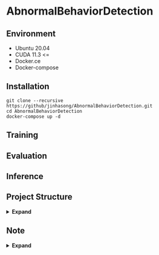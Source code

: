 # AbnormalBehaviorDetection

## Environment
* Ubuntu 20.04
* CUDA 11.3 <=
* Docker.ce
* Docker-compose

## Installation
```shell
git clone --recursive https://github/jinhasong/AbnormalBehaviorDetection.git
cd AbnormalBehaviorDetection
docker-compose up -d
```
## Training

## Evaluation

## Inference


## Project Structure

<details><summary> <b>Expand</b> </summary>

``` text
AbnormalBehaviorDetection/
 ├─ docker/
 │   ├─ dev/
 │   ├─ mmaction2/
 │   ├─ pose/
 │   ├─ yolo/
 ├─ lib
 │   ├─ mmaction2/
 │   ├─ pose/
 │   │   └─ alphapose/  
 │   └─ tracker/
 │       ├─ bytetracker/
 │       └─ sort/
 ├─ models/
 ├─ tools/
 ├─ scripts/
 ├─ utils/
 └─ docker-compose.yml
```

- docker: docker 빌드를 위한 dockerfile, env 및 requirements.txt 파일 포함
- lib: git submodule로 추가한 관련 라이브러리 및 repository
- models: abnormal behavior detection 모델 class
- tools: 테스트용 소스 및 툴
- scripts: 데이터셋 및 모델 다운로드용 shell scripts

</details>

## Note
<details><summary> <b>Expand</b> </summary>

### OpticalFlow
- [Awesome-Optical-Flow](https://github.com/hzwer/Awesome-Optical-Flow?tab=readme-ov-file)

</details>
